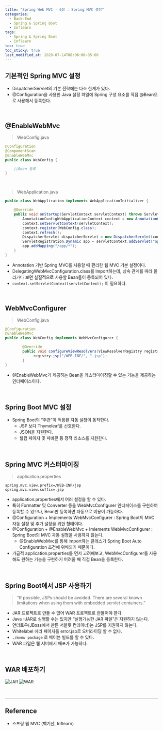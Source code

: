 ```yaml
---
title: "Spring Web MVC - 6장 : Spring MVC 설정"
categories:
  - Back-End
  - Spring & Spring Boot
  - Inflearn
tags:
  - Spring & Spring Boot
  - Inflearn
toc: true
toc_sticky: true
last_modified_at: 2020-07-14T08:06:00-05:00
---
```


## 기본적인 Spring MVC 설정

*	DispatcherServlet의 기본 전략에는 다소 한계가 있다.
*	@Configuration을 사용한 Java 설정 파일에 Spring 구성 요소를 직접 @Bean으로 사용해서 등록한다.

<br>

## @EnableWebMvc

> WebConfig.java

```java
@Configuration
@ComponentScan
@EnableWebMvc
public class WebConfig {

    //Bean 등록
}
```

<br>

> WebApplication.java

```java
public class WebApplication implements WebApplicationInitializer {

    @Override
    public void onStartup(ServletContext servletContext) throws ServletException {
        AnnotationConfigWebApplicationContext context = new AnnotationConfigWebApplicationContext();
        context.setServletContext(servletContext);
        context.register(WebConfig.class);
        context.refresh();
        DispatcherServlet dispatcherServlet = new DispatcherServlet(context);
        ServletRegistration.Dynamic app = servletContext.addServlet("app", dispatcherServlet);
        app.addMapping("/app/*");
    }
}
```

*	Annotation 기반 Spring MVC를 사용할 때 편리한 웹 MVC 기본 설정이다.
*	DelegatingWebMvcConfiguration.class를 Import하는데, 상속 관계를 따라 올라가다 보면 실질적으로 사용할 Bean들이 등록되어 있다.
*	`context.setServletContext(servletContext);` 이 필요하다.

<br>

## WebMvcConfigurer

> WebConfig.java

```java
@Configuration
@EnableWebMvc
public class WebConfig implements WebMvcConfigurer {

        @Override
        public void configureViewResolvers(ViewResolverRegistry registry) {
             registry.jsp("/WEB-INF/", ".jsp");
        }
}
```

*	@EnableWebMvc가 제공하는 Bean을 커스터마이징할 수 있는 기능을 제공하는 인터페이스이다.

<br>

## Spring Boot MVC 설정

* Spring Boot의 “주관”이 적용된 자동 설정이 동작한다.
	* JSP 보다 Thymeleaf를 선호한다.
	* JSON을 지원한다.
	* 웰컴 페이지 및 파비콘 등 정적 리소스를 지원한다.

<br>

## Spring MVC 커스터마이징

> application.properties

```properties
spring.mvc.view.prefix=/WEB-INF/jsp
spring.mvc.view.suffix=.jsp
```

* application.properties에서 여러 설정을 할 수 있다.
* 특히 Formatter 및 Converter 등을 WebMvcConfigurer 인터페이스를 구현하여 등록할 수 있으나, Bean만 등록하면 자동으로 이용이 가능하다.
* @Configuration + Implements WebMvcConfigurer : Spring Boot의 MVC 자동 설정 및 추가 설정을 위한 형태이다.
* @Configuration + @EnableWebMvc + Imlements WebMvcConfigurer : Spring Boot의 MVC 자동 설정을 사용하지 않는다.
  * @EnableWebMvc를 통해 import하는 클래스가 Spring Boot Auto Configuration 조건에 위배되기 때문이다.
* 가급적 application.properties를 먼저 고려해보고, WebMvcConfigurer를 사용해도 원하는 기능을 구현하기 어려울 때 직접 Bean을 등록한다.

<br>

## Spring Boot에서 JSP 사용하기

> “If possible, JSPs should be avoided. There are several known limitations when using them with embedded servlet containers.”

* JAR 프로젝트로 만들 수 없어 WAR 프로젝트로 만들어야 한다.
* Java -JAR로 실행할 수는 있지만 “실행가능한 JAR 파일”은 지원하지 않는다.
* 언더토우(JBoss에서 만든 서블릿 컨테이너)는 JSP를 지원하지 않는다.
* Whitelabel 에러 페이지를 error.jsp로 오버라이딩 할 수 없다.
* `./mvnw package` 로 메이븐 빌드를 할 수 있다.
* WAR 파일은 웹 서버에서 배포가 가능하다.

<br>

## WAR 배포하기

![JAR](https://user-images.githubusercontent.com/56240505/80369855-e9c49500-88c9-11ea-8c61-b90dd5e63a8f.png)
![WAR](https://user-images.githubusercontent.com/56240505/80369899-fcd76500-88c9-11ea-88a9-89c8713663b1.png)

<br>

---

## Reference

*	스프링 웹 MVC (백기선, Inflearn)
